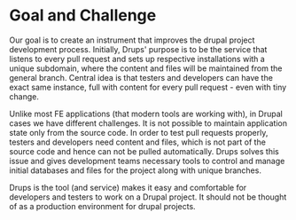 # Goal and Challenge


Our goal is to create an instrument that improves the drupal project development process. Initially, Drups' purpose is to be the service that listens to every pull request and sets up respective installations with a unique subdomain, where the content and files will be maintained from the general branch. Central idea is that testers and developers can have the exact same instance, full with content for every pull request - even with tiny change.

Unlike most FE applications (that modern tools are working with), in Drupal cases we have different challenges. It is not possible to maintain application state only from the source code. In order to test pull requests properly, testers and developers need content and files, which is not part of the source code and hence can not be pulled automatically. Drups solves this issue and gives development teams necessary tools to control and manage initial databases and files for the project along with unique branches.

Drups is the tool (and service) makes it easy and comfortable for developers and testers to work on a Drupal project. It should not be thought of as a production environment for drupal projects.



